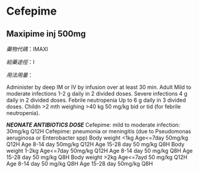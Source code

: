 # Cefepime

## Maxipime inj 500mg

*藥物代碼*：IMAXI

*給藥途徑*：I

*用法用量*：

Administer by deep IM or IV by infusion over at least 30 min. Adult Mild to moderate infections 1-2 g daily in 2 divided doses. Severe infections 4 g daily in 2 divided doses. Febrile neutropenia Up to 6 g daily in 3 divided doses. Childn >2 mth weighing >40 kg 50 mg/kg bid or tid (for febrile neutropenia).

*****NEONATE ANTIBIOTICS DOSE*****
Cefepime:    mild to moderate infection:  30mg/kg  Q12H
Cefepime:     pneumonia or meningitis (due to Pseudomonas aeruginosa or Enterobacter spp)
Body weight <1kg Age<=7day     50mg/kg Q12H
  Age 8-14 day     50mg/kg Q12H
  Age 15-28 day     50 mg/kg Q8H
Body weight 1-2kg Age<=7day           50mg/kg Q12H
  Age 8-14 day        50 mg/kg Q8H
  Age 15-28 day      50 mg/kg Q8H
Body weight >2kg  Age<=7ayd        50 mg/kg Q12H
  Age 8-14 day     50 mg/kg Q8H
  Age 15-28 day    50mg/kg Q8H

